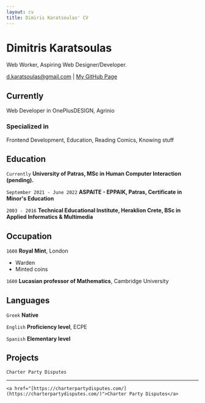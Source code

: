 ```yaml
---
layout: cv
title: Dimiris Karatsoulas' CV
---
```

# Dimitris Karatsoulas
Web Worker, Aspiring Web Designer/Developer.

<div id="webaddress">
<a href="d.karatsoulas@gmail.com">d.karatsoulas@gmail.com</a>
| <a href="https://akimo13.github.io/">My GitHub Page</a>
</div>


## Currently

Web Developer in OnePlusDESIGN, Agrinio

### Specialized in

Frontend Development, Education, Reading Comics, Knowing stuff


## Education

`Currently`
__University of Patras, MSc in Human Computer Interaction (pending).__

`September 2021 - June 2022`
__ASPAITE - EPPAIK, Patras, Certificate in Minor's Education__


`2003 - 2016`
__Technical Educational Institute, Heraklion Crete, BSc in Applied Informatics & Multimedia__


## Occupation

`1600`
__Royal Mint__, London

- Warden
- Minted coins

`1600`
__Lucasian professor of Mathematics__, Cambridge University

## Languages

`Greek`
__Native__

`English`
__Proficiency level__, ECPE

`Spanish`
__Elementary level__

## Projects

`Charter Party Disputes`
____

`<a href="[https://charterpartydisputes.com/](https://charterpartydisputes.com/)">Charter Party Disputes</a>`



<!-- ### Footer

Last updated: May 2013 -->


